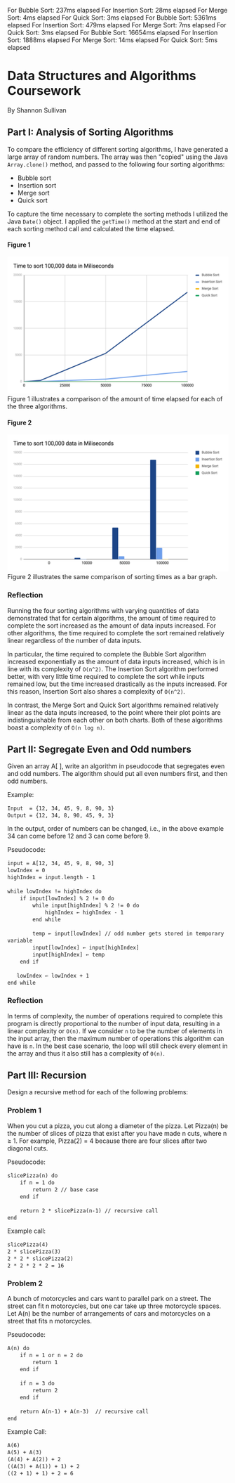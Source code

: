 For Bubble Sort: 237ms elapsed 
For Insertion Sort: 28ms elapsed 
For Merge Sort: 4ms elapsed 
For Quick Sort: 3ms elapsed 
For Bubble Sort: 5361ms elapsed 
For Insertion Sort: 479ms elapsed 
For Merge Sort: 7ms elapsed 
For Quick Sort: 3ms elapsed 
For Bubble Sort: 16654ms elapsed 
For Insertion Sort: 1888ms elapsed 
For Merge Sort: 14ms elapsed 
For Quick Sort: 5ms elapsed 

# Data Structures and Algorithms Coursework
By Shannon Sullivan

## Part I: Analysis of Sorting Algorithms
To compare the efficiency of different sorting algorithms, I have generated a large array of random numbers. The array was then "copied" using the Java `Array.clone()` method, and passed to the following four sorting algorithms:

* Bubble sort
* Insertion sort
* Merge sort
* Quick sort

To capture the time necessary to complete the sorting methods I utilized the Java `Date()` object. I applied the `getTime()` method at the start and end of each sorting method call and calculated the time elapsed.

#### Figure 1
![alt text](figure_1.png)
Figure 1 illustrates a comparison of the amount of time elapsed for each of the three algorithms.

#### Figure 2
![alt text](figure_2.png)
Figure 2 illustrates the same comparison of sorting times as a bar graph.

### Reflection
Running the four sorting algorithms with varying quantities of data demonstrated that for certain algorithms, the amount of time required to
complete the sort increased as the amount of data inputs increased. For other algorithms, the time required to complete the sort remained
relatively linear regardless of the number of data inputs.

In particular, the time required to complete the Bubble Sort algorithm increased exponentially as the amount of data inputs increased, which is
in line with its complexity  of `O(n^2)`. The Insertion Sort algorithm performed better,
with very little time required to complete the sort while inputs remained low, but the time increased drastically as the inputs increased. For this
reason, Insertion Sort also shares a complexity of `O(n^2)`.

In contrast, the Merge Sort and Quick Sort algorithms remained relatively linear as the data inputs increased, to the point where their plot points are indistinguishable
from each other on both charts. Both of these algorithms boast a complexity of `O(n log n)`.

## Part II: Segregate Even and Odd numbers 

Given an array A[ ], write an algorithm in pseudocode that segregates even and odd numbers. The algorithm should put all even numbers first, and then odd numbers. 

Example: 
```
Input  = {12, 34, 45, 9, 8, 90, 3} 
Output = {12, 34, 8, 90, 45, 9, 3}
```

In the output, order of numbers can be changed, i.e., in the above example 34 can come before 12 and 3 can come before 9. 

Pseudocode:
```
input = A[12, 34, 45, 9, 8, 90, 3]
lowIndex = 0
highIndex = input.length - 1

while lowIndex != highIndex do
    if input[lowIndex] % 2 != 0 do
        while input[highIndex] % 2 != 0 do
            highIndex ← highIndex - 1
        end while
        
        temp ← input[lowIndex] // odd number gets stored in temporary variable
        input[lowIndex] ← input[highIndex]
        input[highIndex] ← temp
    end if
    
   lowIndex ← lowIndex + 1
end while

```
### Reflection
In terms of complexity, the number of operations required to complete this program
is directly proportional to the number of input data, resulting in a linear complexity or `O(n)`.
If we consider `n` to be the number of elements in the input array, then the maximum number of operations
this algorithm can have is `n`. In the best case scenario, the loop will still check every element in the array
and thus it also still has a complexity of `0(n)`.

## Part III: Recursion

Design a recursive method for each of the following problems:

### Problem 1

When you cut a pizza, you cut along a diameter of the pizza. Let Pizza(n) be the number of slices of pizza that exist after you have made n cuts, where n ≥ 1. For example, Pizza(2) = 4 because there are four slices after two diagonal cuts.

Pseudocode:
```$xslt
slicePizza(n) do
    if n = 1 do
        return 2 // base case
    end if
    
    return 2 * slicePizza(n-1) // recursive call
end
```
Example call:
```$xslt
slicePizza(4)
2 * slicePizza(3)
2 * 2 * slicePizza(2)
2 * 2 * 2 * 2 = 16
```

### Problem 2

A bunch of motorcycles and cars want to parallel park on a street. The street can fit n motorcycles, but one car take up three motorcycle spaces. Let A(n) be the number of arrangements of cars and motorcycles on a street that fits n motorcycles.

Pseudocode:
```$xslt
A(n) do
    if n = 1 or n = 2 do
        return 1
    end if
    
    if n = 3 do     
        return 2 
    end if

    return A(n-1) + A(n-3)  // recursive call
end
```
Example Call:
```$xslt
A(6)
A(5) + A(3)
(A(4) + A(2)) + 2
((A(3) + A(1)) + 1) + 2
((2 + 1) + 1) + 2 = 6
```


